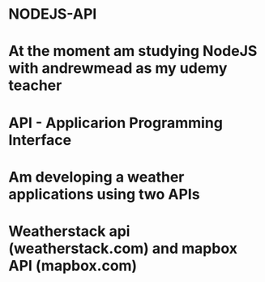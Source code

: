 # NODEJS-API

# At the moment am studying NodeJS with andrewmead as my udemy teacher

# API - Applicarion Programming Interface

# Am developing a weather applications using two APIs

# Weatherstack api (weatherstack.com) and mapbox API (mapbox.com)
